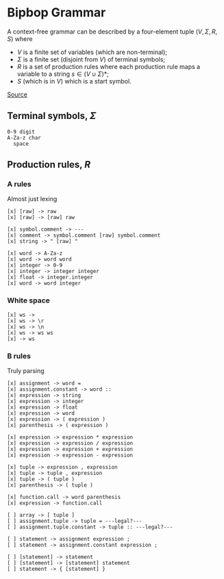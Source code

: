 
# Bipbop Grammar

A context-free grammar can be described by a four-element tuple $(V, \Sigma, R, S)$ where

- $V$ is a finite set of variables (which are non-terminal);
- $\Sigma$ is a finite set (disjoint from $V$) of terminal symbols;
- $R$ is a set of production rules where each production rule maps a variable to a string $s \in (V \cup \Sigma)*$;
- $S$ (which is in $V$) which is a start symbol.

[Source](https://en.wikipedia.org/wiki/Context-free_grammar)

## 

## Terminal symbols, $\Sigma$

```
0-9 digit
A-Za-z char
  space
```

## Production rules, $R$

### A rules
Almost just lexing
```
[x] [raw] -> raw
[x] [raw] -> [raw] raw

[x] symbol.comment -> ---
[x] comment -> symbol.comment [raw] symbol.comment
[x] string -> " [raw] "

[x] word -> A-Za-z
[x] word -> word word
[x] integer -> 0-9
[x] integer -> integer integer
[x] float -> integer.integer
[x] word -> word integer
```

### White space
```
[x] ws ->  
[x] ws -> \r
[x] ws -> \n
[x] ws -> ws ws
[x] -> ws
```

### B rules
Truly parsing
```
[x] assignment -> word =
[x] assignment.constant -> word ::
[x] expression -> string
[x] expression -> integer
[x] expression -> float
[x] expression -> word
[x] expression -> ( expression )
[x] parenthesis -> ( expression )

[x] expression -> expression * expression
[x] expression -> expression / expression
[x] expression -> expression + expression
[x] expression -> expression - expression

[x] tuple -> expression , expression
[x] tuple -> tuple , expression
[x] tuple -> ( tuple )
[x] parenthesis -> ( tuple )

[x] function.call -> word parenthesis
[x] expression -> function.call

[ ] array -> [ tuple ]
[ ] assignment.tuple -> tuple = ---legal?---
[ ] assignment.tuple.constant -> tuple :: ---legal?---

[ ] statement -> assignment expression ;
[ ] statement -> assignment.constant expression ;

[ ] [statement] -> statement
[ ] [statement] -> [statement] statement
[ ] statement -> { [statement] }

```
